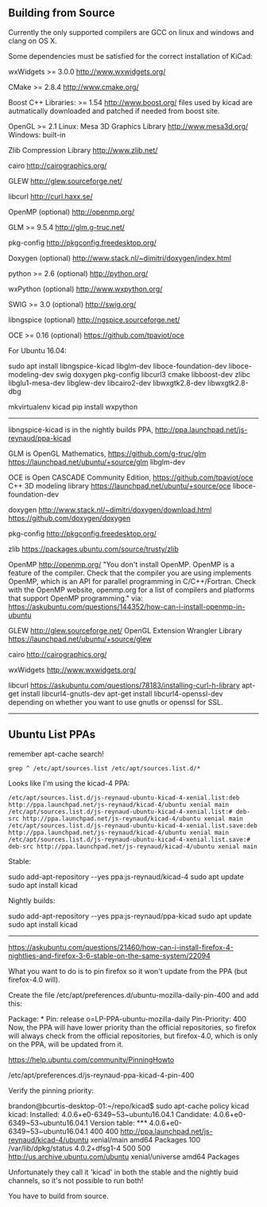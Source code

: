 ## Building from Source

Currently the only supported compilers are GCC on linux and windows and clang on OS X.

Some dependencies must be satisfied for the correct installation of KiCad:

wxWidgets            >= 3.0.0           http://www.wxwidgets.org/

CMake                >= 2.8.4           http://www.cmake.org/

Boost C++ Libraries: >= 1.54            http://www.boost.org/
    files used by kicad are autmatically downloaded and patched if needed
    from boost site.

OpenGL               >= 2.1
  Linux:   Mesa 3D Graphics Library     http://www.mesa3d.org/
  Windows: built-in

Zlib Compression Library                http://www.zlib.net/

cairo                                   http://cairographics.org/

GLEW                                    http://glew.sourceforge.net/

libcurl                                 http://curl.haxx.se/

OpenMP               (optional)         http://openmp.org/

GLM                  >= 9.5.4           http://glm.g-truc.net/

pkg-config                              http://pkgconfig.freedesktop.org/

Doxygen              (optional)         http://www.stack.nl/~dimitri/doxygen/index.html

python               >= 2.6 (optional)  http://python.org/

wxPython             (optional)         http://www.wxpython.org/

SWIG                 >= 3.0 (optional)  http://swig.org/

libngspice           (optional)         http://ngspice.sourceforge.net/

OCE                  >= 0.16 (optional) https://github.com/tpaviot/oce

For Ubuntu 16.04:

sudo apt install libngspice-kicad libglm-dev liboce-foundation-dev liboce-modeling-dev swig doxygen pkg-config libcurl3 cmake libboost-dev zlibc libglu1-mesa-dev libglew-dev libcairo2-dev libwxgtk2.8-dev libwxgtk2.8-dbg

mkvirtualenv kicad
pip install wxpython

----

libngspice-kicad is in the nightly builds PPA, http://ppa.launchpad.net/js-reynaud/ppa-kicad

GLM is OpenGL Mathematics, https://github.com/g-truc/glm
https://launchpad.net/ubuntu/+source/glm
libglm-dev

OCE is Open CASCADE Community Edition, https://github.com/tpaviot/oce
C++ 3D modeling library
https://launchpad.net/ubuntu/+source/oce
liboce-foundation-dev

doxygen
http://www.stack.nl/~dimitri/doxygen/download.html
https://github.com/doxygen/doxygen

pkg-config
http://pkgconfig.freedesktop.org/

zlib
https://packages.ubuntu.com/source/trusty/zlib

OpenMP
http://openmp.org/
"You don't install OpenMP. OpenMP is a feature of the compiler. Check that the compiler you are using implements OpenMP, which is an API for parallel programming in C/C++/Fortran. Check with the OpenMP website, openmp.org for a list of compilers and platforms that support OpenMP programming."
via: https://askubuntu.com/questions/144352/how-can-i-install-openmp-in-ubuntu

GLEW
http://glew.sourceforge.net/
OpenGL Extension Wrangler Library
https://launchpad.net/ubuntu/+source/glew

cairo
http://cairographics.org/

wxWidgets
http://www.wxwidgets.org/

libcurl
https://askubuntu.com/questions/78183/installing-curl-h-library
apt-get install libcurl4-gnutls-dev
apt-get install libcurl4-openssl-dev
depending on whether you want to use gnutls or openssl for SSL.



----

## Ubuntu List PPAs

remember apt-cache search!

`grep ^ /etc/apt/sources.list /etc/apt/sources.list.d/*`

Looks like I'm using the kicad-4 PPA:

    /etc/apt/sources.list.d/js-reynaud-ubuntu-kicad-4-xenial.list:deb http://ppa.launchpad.net/js-reynaud/kicad-4/ubuntu xenial main
    /etc/apt/sources.list.d/js-reynaud-ubuntu-kicad-4-xenial.list:# deb-src http://ppa.launchpad.net/js-reynaud/kicad-4/ubuntu xenial main
    /etc/apt/sources.list.d/js-reynaud-ubuntu-kicad-4-xenial.list.save:deb http://ppa.launchpad.net/js-reynaud/kicad-4/ubuntu xenial main
    /etc/apt/sources.list.d/js-reynaud-ubuntu-kicad-4-xenial.list.save:# deb-src http://ppa.launchpad.net/js-reynaud/kicad-4/ubuntu xenial main

Stable:

sudo add-apt-repository --yes ppa:js-reynaud/kicad-4
sudo apt update
sudo apt install kicad


Nightly builds:

sudo add-apt-repository --yes ppa:js-reynaud/ppa-kicad
sudo apt update
sudo apt install kicad


----

https://askubuntu.com/questions/21460/how-can-i-install-firefox-4-nightlies-and-firefox-3-6-stable-on-the-same-system/22094

What you want to do is to pin firefox so it won't update from the PPA (but firefox-4.0 will).

Create the file /etc/apt/preferences.d/ubuntu-mozilla-daily-pin-400 and add this:

Package: *
Pin: release o=LP-PPA-ubuntu-mozilla-daily
Pin-Priority: 400
Now, the PPA will have lower priority than the official repositories, so firefox will always check from the official repositories, but firefox-4.0, which is only on the PPA, will be updated from it.

https://help.ubuntu.com/community/PinningHowto


/etc/apt/preferences.d/js-reynaud-ppa-kicad-4-pin-400

Verify the pinning priority:

brandon@bcurtis-desktop-01:~/repo/kicad$ sudo apt-cache policy kicad
kicad:
  Installed: 4.0.6+e0-6349~53~ubuntu16.04.1
  Candidate: 4.0.6+e0-6349~53~ubuntu16.04.1
  Version table:
 *** 4.0.6+e0-6349~53~ubuntu16.04.1 400
        400 http://ppa.launchpad.net/js-reynaud/kicad-4/ubuntu xenial/main amd64 Packages
        100 /var/lib/dpkg/status
     4.0.2+dfsg1-4 500
        500 http://us.archive.ubuntu.com/ubuntu xenial/universe amd64 Packages

Unfortunately they call it 'kicad' in both the stable and the nightly buid channels, so it's not possible to run both!

You have to build from source.
